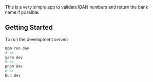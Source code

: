 This is a very simple app to validate IBAN numbers and return the bank name if possible.

## Getting Started

To run the development server:

```bash
npm run dev
# or
yarn dev
# or
pnpm dev
# or
bun dev
```
